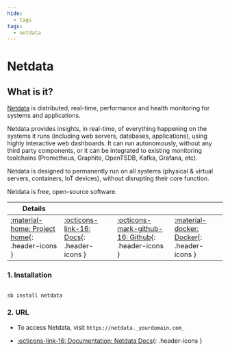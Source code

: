```yaml
---
hide:
  - tags
tags:
  - netdata
---
```


# Netdata

## What is it?

[Netdata](https://github.com/netdata/netdata/) is distributed, real-time, performance and health monitoring for systems and applications.

Netdata provides insights, in real-time, of everything happening on the systems it runs (including web servers, databases, applications), using highly interactive web dashboards. It can run autonomously, without any third party components, or it can be integrated to existing monitoring toolchains (Prometheus, Graphite, OpenTSDB, Kafka, Grafana, etc).

Netdata is designed to permanently run on all systems (physical & virtual servers, containers, IoT devices), without disrupting their core function.

Netdata is free, open-source software.

| Details     |             |             |             |
|-------------|-------------|-------------|-------------|
| [:material-home: Project home](https://github.com/netdata/netdata/){: .header-icons } | [:octicons-link-16: Docs](https://learn.netdata.cloud/docs/){: .header-icons } | [:octicons-mark-github-16: Github](https://github.com/netdata/netdata/){: .header-icons } | [:material-docker: Docker](https://hub.docker.com/r/netdata/netdata/){: .header-icons }|

### 1. Installation

``` shell

sb install netdata

```

### 2. URL

- To access Netdata, visit `https://netdata._yourdomain.com_`

- [:octicons-link-16: Documentation: Netdata Docs](https://learn.netdata.cloud/docs/){: .header-icons }
